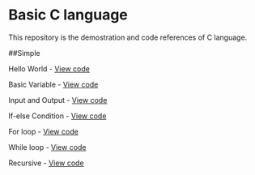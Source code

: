 # Basic C language  
This repository is the demostration and code references of C language.

##Simple 

Hello World - [View code](Simple/helloworld.c)

Basic Variable - [View code](Simple/var.c)

Input and Output - [View code](Simple/io.c)

If-else Condition - [View code](Simple/if.c)

For loop - [View code](Simple/for.c)

While loop - [View code](Simple/while.c)

Recursive - [View code](Simple/recursive.c)

